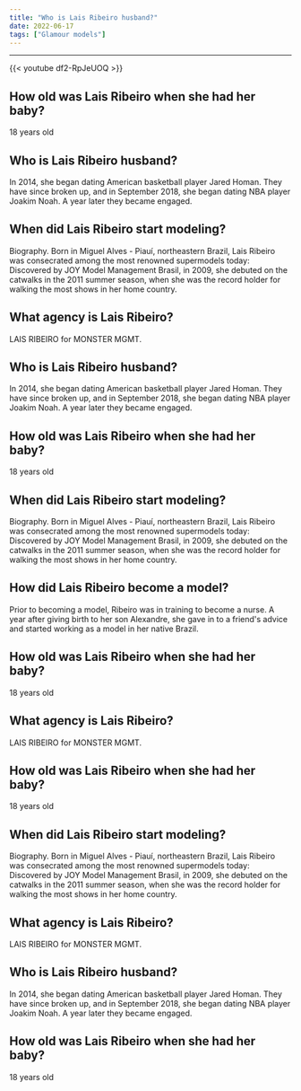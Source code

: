 ```yaml
---
title: "Who is Lais Ribeiro husband?"
date: 2022-06-17
tags: ["Glamour models"]
---
```


---
{{< youtube df2-RpJeUOQ >}}
## How old was Lais Ribeiro when she had her baby?
18 years old

## Who is Lais Ribeiro husband?
In 2014, she began dating American basketball player Jared Homan. They have since broken up, and in September 2018, she began dating NBA player Joakim Noah. A year later they became engaged.

## When did Lais Ribeiro start modeling?
Biography. Born in Miguel Alves - Piauí, northeastern Brazil, Lais Ribeiro was consecrated among the most renowned supermodels today: Discovered by JOY Model Management Brasil, in 2009, she debuted on the catwalks in the 2011 summer season, when she was the record holder for walking the most shows in her home country.

## What agency is Lais Ribeiro?
LAIS RIBEIRO for MONSTER MGMT.

## Who is Lais Ribeiro husband?
In 2014, she began dating American basketball player Jared Homan. They have since broken up, and in September 2018, she began dating NBA player Joakim Noah. A year later they became engaged.

## How old was Lais Ribeiro when she had her baby?
18 years old

## When did Lais Ribeiro start modeling?
Biography. Born in Miguel Alves - Piauí, northeastern Brazil, Lais Ribeiro was consecrated among the most renowned supermodels today: Discovered by JOY Model Management Brasil, in 2009, she debuted on the catwalks in the 2011 summer season, when she was the record holder for walking the most shows in her home country.

## How did Lais Ribeiro become a model?
Prior to becoming a model, Ribeiro was in training to become a nurse. A year after giving birth to her son Alexandre, she gave in to a friend's advice and started working as a model in her native Brazil.

## How old was Lais Ribeiro when she had her baby?
18 years old

## What agency is Lais Ribeiro?
LAIS RIBEIRO for MONSTER MGMT.

## How old was Lais Ribeiro when she had her baby?
18 years old

## When did Lais Ribeiro start modeling?
Biography. Born in Miguel Alves - Piauí, northeastern Brazil, Lais Ribeiro was consecrated among the most renowned supermodels today: Discovered by JOY Model Management Brasil, in 2009, she debuted on the catwalks in the 2011 summer season, when she was the record holder for walking the most shows in her home country.

## What agency is Lais Ribeiro?
LAIS RIBEIRO for MONSTER MGMT.

## Who is Lais Ribeiro husband?
In 2014, she began dating American basketball player Jared Homan. They have since broken up, and in September 2018, she began dating NBA player Joakim Noah. A year later they became engaged.

## How old was Lais Ribeiro when she had her baby?
18 years old

